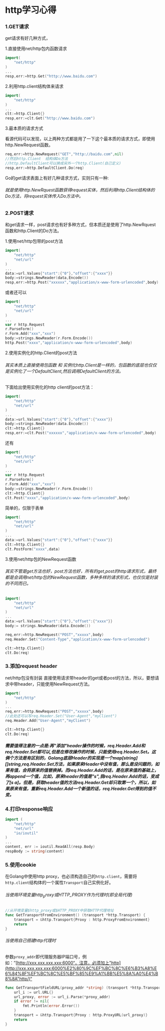 # http学习心得

### 1.GET请求

get请求有好几种方式，

1.直接使用net/http包内函数请求

```go
import(
	"net/http"
)
...
resp,err:=http.Get("http://www.baidu.com")
```

2.利用http.client结构体来请求

```go
import(
	"net/http"
)
...
clt:=http.Client{}
resp,err:=clt.Get("http://www.baidu.com")
```

3.最本质的请求方式

看源代码可以发现，以上两种方式都是用了一下这个最本质的请求方式，即使用http.NewRequest函数。

```go
req,err:=http.NewRequest("GET","http://baidu.com",nil)
//然后http.Client  结构体Do方法
//http.DefaultClient可以换成另外一个http.Client(自己定义)
resp,err:=http.DefaultClient.Do(req)
```

Go的get请求表面上有好几种请求方式，实则只有一种:

######  就是使用http.NewRquest函数获得request实体，然后利用http.Client结构体的Do方法，将request实体传入Do方法中。

### 2.POST请求

和get请求一样，post请求也有好多种方式，但本质还是使用了http.NewRquest函数和http.Client的Do方法。

1.使用net/http包带的post方法

```go
import(
	"net/http"
  	"net/url"
)
...
data:=url.Values{"start":{"0"},"offset":{"xxxx"}}
body:=strings.NewReader(data,Encode())
resp,err:=http.Post("xxxxxx","application/x-www-form-urlencoded",body)
```

或者还可以

```go
import(
	"net/http"
  	"net/url"
)
...
var r http.Request
r.ParseForm()
r.Form.Add("xxx","xxx")
body:=strings.NewReader(r.Form.Encode())
http.Post("xxxx","application/x-www-form-urlencoded",body)
```

2.使用实例化的http.Client的post方法

###### 其实本质上直接使用包函数 和 实例化http.Client是一样的，包函数的底层也仅仅是实例化了一个DefaultClient,然后调用DefaultClient的方法。

下面给出使用实例化的http client的post方法：

```go
import(
	"net/http"
  	"net/url"
)
...
data:=url.Values{"start":{"0"},"offset":{"xxxx"}}
body:=strings.NewReader(data.Encode())
clt:=http.Client{}
resp,err:=clt.Post("xxxxxx","application/x-www-form-urlencoded",body)
```

还有

```go
import(
	"net/http"
  	"net/url"
)
...
var r http.Request
r.ParseForm()
r.Form.Add("xxx","xxx")
body:=strings.NewReader(r.Form.Encode())
clt:=http.Client{}
clt.Post("xxxx","application/x-www-form-urlencoded",body)
```

简单的，仅限于表单

```go
import(
	"net/http"
  	"net/url"
)
...
data:=url.Values{"start":{"0"},"offset":{"xxxx"}}
clt:=http.Client{}
clt.PostForm("xxxx",data)
```

3.使用net/http包的NewRequest函数

###### 其实不管是get方法也好，post方法也好，所有的get,post的http请求形式，最终都是会调用net/http包的NewRequest函数，多种多样的请求形式，也仅仅是封装的不同而已。

```go
import(
	"net/http"
  	"net/url"
)
...
data:=url.Values{"start":{"0"},"offset":{"xxxx"}}
body:= strings.NewReader(data.Encode())

req,err:=http.NewRequest("POST","xxxxx",body)
req.Header.Set("Content-Type","application/x-www-form-urlencoded")

clt:=http.Client{}
clt.Do(req)
```

###  3.添加request header

net/http包没有封装  直接使用请求带header的get或者post的方法，所以，要想请求中带header，只能使用NewRequest方法。

```go
import(
	"net/http"
)
...
req,err:=http.NewRequest("POST","xxxxx",body)
//此处还可以写req.Header.Set("User-Agent","myClient")
req.Header.Add("User-Agent","myClient")

clt:=http.Client{}
clt.Do(req)
```

##### 需要值得注意的一点是:再"添加"header操作的时候，req.Header.Add和req.Header.Set都可以,但是在修改操作的时候，只能使用req.Header.Set。这俩个方法是有区别的，Golang底层Header的实现是一个map[string][]string,req.Header.Set方法，如果原来Header中没有值，那么是没问题的，如果有值，会将原来的值替换掉。而req.Header.Add的话，是在原来值的基础上，再append一个值，比如，原来header的值是"s",我req.Header.Add的话，变成了[s a]。但是，获取header值的方法req.Header.Get却只取第一个，所以，如果原来有值，重新req.Header.Add一个新值的话，req.Header.Get得到的值不变。

### 4.打印response响应

```go
import (
	"net/http"
	"net/url"
	"io/ioutil"
)
...
content, err := ioutil.ReadAll(resp.Body)
respBody := string(content)
```

### 5.使用cookie

在Golang中使用http proxy，也必须构造自己的`http.client`，需要将`http.client`结构体的一个属性`Transport`自己实例化好。

###### 当使用环境变量$http_proxy或$HTTP_PROXY作为代理时(即全局代理)

```go
//从环境变量$http_proxy或$HTTP_PROXY中获取HTTP代理地址
func GetTransportFromEnvironment() (transport *http.Transport) {
	transport = &http.Transport{Proxy : http.ProxyFromEnvironment}
	return
}
```

###### 当使用自己搭建http代理时

参数`proxy_addr`即代理服务器IP端口号，例如：”[http://xxx.xxx.xxx.xxx:6000“，注意，必须加上"http](http://xxx.xxx.xxx.xxx:6000%E2%80%9C%EF%BC%8C%E6%B3%A8%E6%84%8F%EF%BC%8C%E5%BF%85%E9%A1%BB%E5%8A%A0%E4%B8%8A"http/)“

```go
func GetTransportFieldURL(proxy_addr *string) (transport *http.Transport) {
	url_i := url.URL{}
	url_proxy, error := url_i.Parse(*proxy_addr)
	if error != nil{
		fmt.Println(error.Error())
	}
	transport = &http.Transport{Proxy : http.ProxyURL(url_proxy)}
	return
}
```

